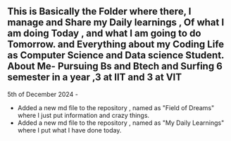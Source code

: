 This is Basically the Folder 
where there, I manage and Share my Daily learnings ,
Of what I am doing Today , and what I am going to do Tomorrow.
and Everything about my Coding Life as Computer Science and Data science Student.
About Me- Pursuing Bs and Btech and Surfing 6 semester in a year ,3 at IIT and 3 at VIT
---


5th of December 2024 -
- Added a new md file to the repository , named as "Field of Dreams" where I just put information and crazy things.
- Added a new md file to the repository , named as "My Daily Learnings" where I put what I have done today.



